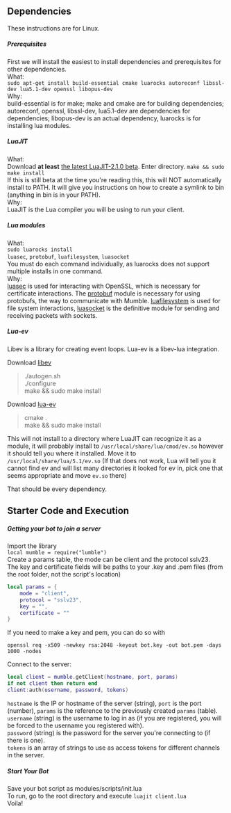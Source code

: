 ## Dependencies
These instructions are for Linux.

##### Prerequisites
First we will install the easiest to install dependencies and prerequisites for other dependencies.  
What:  
`sudo apt-get install build-essential cmake luarocks autoreconf libssl-dev lua5.1-dev openssl libopus-dev`  
Why:  
build-essential is for make; make and cmake are for building dependencies; autoreconf, openssl, libssl-dev, lua5.1-dev are dependencies for dependencies; libopus-dev is an actual dependency, luarocks is for installing lua modules.

##### LuaJIT
What:  
Download **at least** [the latest LuaJIT-2.1.0 beta](https://luajit.org/download.html). Enter directory. `make && sudo make install`  
If this is still beta at the time you're reading this, this will NOT automatically install to PATH. It will give you instructions on how to create a symlink to bin (anything in bin is in your PATH).  
Why:  
LuaJIT is the Lua compiler you will be using to run your client.

##### Lua modules
What:   
`sudo luarocks install`  
`luasec`, `protobuf`, `luafilesystem`, `luasocket`  
You must do each command individually, as luarocks does not support multiple installs in one command.  
Why:  
[luasec](https://github.com/brunoos/luasec) is used for interacting with OpenSSL, which is necessary for certificate interactions. The [protobuf](https://github.com/urbanairship/protobuf-lua) module is necessary for using protobufs, the way to communicate with Mumble. [luafilesystem](https://keplerproject.github.io/luafilesystem/) is used for file system interactions, [luasocket](http://w3.impa.br/~diego/software/luasocket/) is the definitive module for sending and receiving packets with sockets.

##### Lua-ev
Libev is a library for creating event loops. Lua-ev is a libev-lua integration.  

Download [libev](http://dist.schmorp.de/libev/)  
>./autogen.sh  
./configure  
make && sudo make install  

Download [lua-ev](https://github.com/brimworks/lua-ev)
>cmake .  
>make && sudo make install

This will not install to a directory where LuaJIT can recognize it as a module, it will probably install to `/usr/local/share/lua/cmod/ev.so` however it should tell you where it installed. Move it to `/usr/local/share/lua/5.1/ev.so` (If that does not work, Lua will tell you it cannot find ev and will list many directories it looked for ev in, pick one that seems appropriate and move `ev.so` there)  

That should be every dependency.

## Starter Code and Execution
##### Getting your bot to join a server
Import the library  
`local mumble = require("lumble")`   
Create a params table, the mode can be client and the protocol sslv23.  
The key and certificate fields will be paths to your .key and .pem files (from the root folder, not the script's location)  
```Lua
local params = {
	mode = "client",
	protocol = "sslv23",
	key = "",
	certificate = ""
}
```
If you need to make a key and pem, you can do so with 
```
openssl req -x509 -newkey rsa:2048 -keyout bot.key -out bot.pem -days 1000 -nodes
```

Connect to the server:
```Lua
local client = mumble.getClient(hostname, port, params)
if not client then return end
client:auth(username, password, tokens)
```
`hostname` is the IP or hostname of the server (string), `port` is the port (number), `params` is the reference to the previously created `params` (table).  
`username` (string) is the username to log in as (if you are registered, you will be forced to the username you registered with).   
`password` (string) is the password for the server you're connecting to (if there is one).   
`tokens` is an array of strings to use as access tokens for different channels in the server.

##### Start Your Bot
Save your bot script as modules/scripts/init.lua  
To run, go to the root directory and execute `luajit client.lua`  
Voila!  


